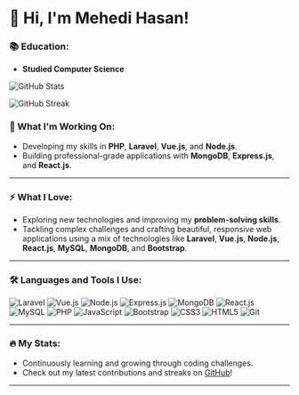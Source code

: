 # 👋 Hi, I'm Mehedi Hasan!

### 📚 Education:
- **Studied Computer Science**

![GitHub Stats](https://github-readme-stats.vercel.app/api?username=Omehedi&show_icons=true&theme=dark)

![GitHub Streak](https://github-readme-streak-stats.herokuapp.com/?user=Omehedi&theme=highcontrast)


### 🔭 What I'm Working On:
- Developing my skills in **PHP**, **Laravel**, **Vue.js**, and **Node.js**.  
- Building professional-grade applications with **MongoDB**, **Express.js**, and **React.js**.

---

### ⚡ What I Love:
- Exploring new technologies and improving my **problem-solving skills**.  
- Tackling complex challenges and crafting beautiful, responsive web applications using a mix of technologies like **Laravel**, **Vue.js**, **Node.js**, **React.js**, **MySQL**, **MongoDB**, and **Bootstrap**.

---

### 🛠 Languages and Tools I Use:
![Laravel](https://img.shields.io/badge/Laravel-%23FF2D20.svg?style=for-the-badge&logo=laravel&logoColor=white)
![Vue.js](https://img.shields.io/badge/Vue.js-%2335495e.svg?style=for-the-badge&logo=vue.js&logoColor=%234FC08D)
![Node.js](https://img.shields.io/badge/Node.js-6DA55F?style=for-the-badge&logo=node.js&logoColor=white)
![Express.js](https://img.shields.io/badge/Express.js-%23000000.svg?style=for-the-badge&logo=express&logoColor=white)
![MongoDB](https://img.shields.io/badge/MongoDB-%2347A248.svg?style=for-the-badge&logo=mongodb&logoColor=white)
![React.js](https://img.shields.io/badge/React-%2320232a.svg?style=for-the-badge&logo=react&logoColor=%2361DAFB)
![MySQL](https://img.shields.io/badge/MySQL-%2300f.svg?style=for-the-badge&logo=mysql&logoColor=white)
![PHP](https://img.shields.io/badge/PHP-%23777BB4.svg?style=for-the-badge&logo=php&logoColor=white)
![JavaScript](https://img.shields.io/badge/JavaScript-%23323330.svg?style=for-the-badge&logo=javascript&logoColor=%23F7DF1E)
![Bootstrap](https://img.shields.io/badge/Bootstrap-%23563D7C.svg?style=for-the-badge&logo=bootstrap&logoColor=white)
![CSS3](https://img.shields.io/badge/CSS3-%231572B6.svg?style=for-the-badge&logo=css3&logoColor=white)
![HTML5](https://img.shields.io/badge/HTML5-%23E34F26.svg?style=for-the-badge&logo=html5&logoColor=white)
![Git](https://img.shields.io/badge/Git-%23F05033.svg?style=for-the-badge&logo=git&logoColor=white)

---

### 🔥 My Stats:
- Continuously learning and growing through coding challenges.
- Check out my latest contributions and streaks on [GitHub](https://github.com/yourusername)!

---

